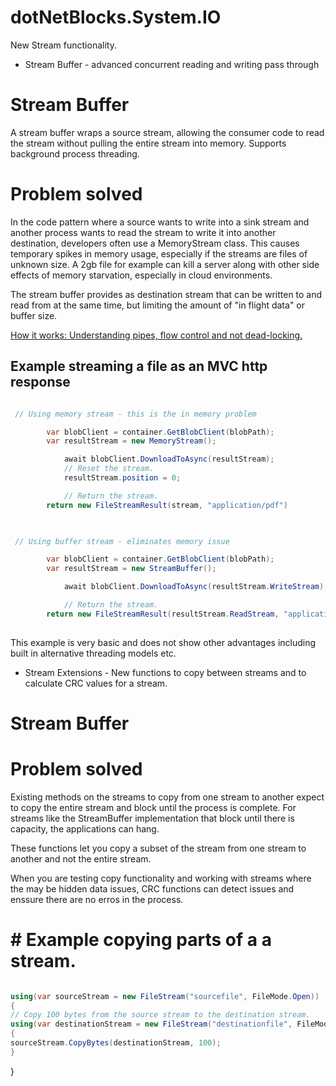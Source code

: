 ﻿# dotNetBlocks.System.IO

New Stream functionality.

* Stream Buffer - advanced concurrent reading and writing pass through


# Stream Buffer
A stream buffer wraps a source stream, allowing the consumer code to read the stream without pulling the entire stream into memory. Supports background process threading.
# Problem solved
In the code pattern where a source wants to write into a sink stream and another process wants to read the stream to write it into another destination, developers often use a MemoryStream class.
This causes temporary spikes in memory usage, especially if the streams are files of unknown size. A 2gb file for example can kill a server along with other side effects of memory starvation, especially in cloud environments.

The stream buffer provides as destination stream that can be written to and read from at the same time, but limiting the amount of "in flight data" or buffer size.

[How it works: Understanding pipes, flow control and not dead-locking.](https://learn.microsoft.com/en-us/dotnet/standard/io/pipelines#backpressure-and-flow-control)

## Example streaming a file as an MVC http response

```c#

 // Using memory stream - this is the in memory problem

        var blobClient = container.GetBlobClient(blobPath);
        var resultStream = new MemoryStream();

            await blobClient.DownloadToAsync(resultStream);
            // Reset the stream.
            resultStream.position = 0;

            // Return the stream.
        return new FileStreamResult(stream, "application/pdf")
 
 ```

```c#

 // Using buffer stream - eliminates memory issue

        var blobClient = container.GetBlobClient(blobPath);
        var resultStream = new StreamBuffer();

            await blobClient.DownloadToAsync(resultStream.WriteStream);

            // Return the stream.
        return new FileStreamResult(resultStream.ReadStream, "application/pdf")
 
 ```


 This example is very basic and does not show other advantages including built in alternative threading models etc.


 * Stream Extensions - New functions to copy between streams and to calculate CRC values for a stream.




# Stream Buffer

# Problem solved

Existing methods on the streams to copy from one stream to another expect to copy the entire stream and block until the process is complete. For streams like the StreamBuffer implementation that block until there is capacity, the applications can hang.

These functions let you copy a subset of the stream from one stream to another and not the entire stream.

When you are testing copy functionality and working with streams where the may be hidden data issues, CRC functions can detect issues and enssure there are no erros in the process.


# # Example copying parts of a a stream.
 ```cs
 
 using(var sourceStream = new FileStream("sourcefile", FileMode.Open))
 {
 // Copy 100 bytes from the source stream to the destination stream.
 using(var destinationStream = new FileStream("destinationfile", FileMode.Create))
 {
 sourceStream.CopyBytes(destinationStream, 100);
 }
 
 ```
 }